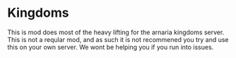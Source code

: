 # Kingdoms
This is mod does most of the heavy lifting for the arnaria kingdoms server. This is not a reqular mod, and as such it is not recommened you try and use this on your own server. We wont be helping you if you run into issues.

